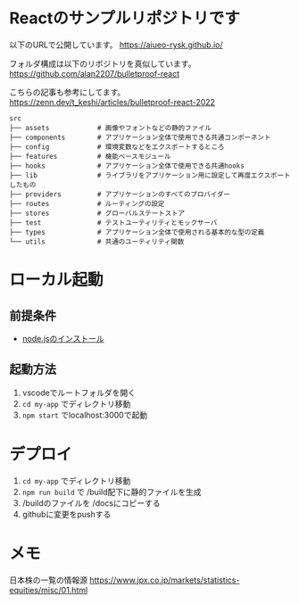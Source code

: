 # Reactのサンプルリポジトリです
以下のURLで公開しています。
https://aiueo-rysk.github.io/

フォルダ構成は以下のリポジトリを真似しています。
https://github.com/alan2207/bulletproof-react

こちらの記事も参考にしてます。
https://zenn.dev/t_keshi/articles/bulletproof-react-2022

```
src
├── assets            # 画像やフォントなどの静的ファイル
├── components        # アプリケーション全体で使用できる共通コンポーネント
├── config            # 環境変数などをエクスポートするところ
├── features          # 機能ベースモジュール
├── hooks             # アプリケーション全体で使用できる共通hooks
├── lib               # ライブラリをアプリケーション用に設定して再度エクスポートしたもの
├── providers         # アプリケーションのすべてのプロバイダー
├── routes            # ルーティングの設定
├── stores            # グローバルステートストア
├── test              # テストユーティリティとモックサーバ
├── types             # アプリケーション全体で使用される基本的な型の定義
└── utils             # 共通のユーティリティ関数
```


# ローカル起動

## 前提条件
- [node.jsのインストール](https://nodejs.org/ja)

## 起動方法
1. vscodeでルートフォルダを開く
1. `cd my-app` でディレクトリ移動
1. `npm start` でlocalhost:3000で起動


# デプロイ
1. `cd my-app` でディレクトリ移動
1. `npm run build` で /build配下に静的ファイルを生成
1. /buildのファイルを /docsにコピーする
1. githubに変更をpushする

# メモ

日本株の一覧の情報源
https://www.jpx.co.jp/markets/statistics-equities/misc/01.html
